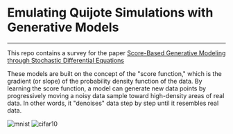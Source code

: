 # Emulating Quijote Simulations with Generative Models
-----
This repo contains a survey for the paper [Score-Based Generative Modeling through Stochastic Differential Equations](https://openreview.net/forum?id=PxTIG12RRHS)


These models are built on the concept of the "score function," which is the gradient (or slope) of the probability density function of the data. By learning the score function, a model can generate new data points by progressively moving a noisy data sample toward high-density areas of real data. In other words, it "denoises" data step by step until it resembles real data.

![mnist](https://github.com/user-attachments/assets/f5a6ea06-fdae-40fe-9b02-a83d04d7157d)
![cifar10](https://github.com/user-attachments/assets/fde749f6-294a-401c-9264-001049d3abe4)




